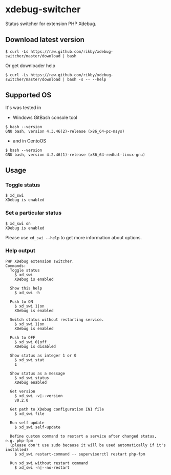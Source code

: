 # xdebug-switcher
Status switcher for extension PHP Xdebug.

## Download latest version
```shell
$ curl -Ls https://raw.github.com/rikby/xdebug-switcher/master/download | bash
```
Or get downloader help
```
$ curl -Ls https://raw.github.com/rikby/xdebug-switcher/master/download | bash -s -- --help
```

## Supported OS
It's was tested in 
- Windows GitBash console tool
```
$ bash --version
GNU bash, version 4.3.46(2)-release (x86_64-pc-msys)
```
- and in CentoOS
```
$ bash --version
GNU bash, version 4.2.46(1)-release (x86_64-redhat-linux-gnu)
```

## Usage
### Toggle status
```
$ xd_swi
XDebug is enabled
```
### Set a particular status
```
$ xd_swi on
XDebug is enabled
```

Please use `xd_swi --help` to get more information about options.

### Help output
```
PHP XDebug extension switcher.
Commands:
  Toggle status
    $ xd_swi
    XDebug is enabled

  Show this help
    $ xd_swi -h

  Push to ON
    $ xd_swi 1|on
    XDebug is enabled

  Switch status without restarting service.
    $ xd_swi 1|on
    XDebug is enabled

  Push to OFF
    $ xd_swi 0|off
    XDebug is disabled

  Show status as integer 1 or 0
    $ xd_swi stat
    1

  Show status as a message
    $ xd_swi status
    XDebug enabled

  Get version
    $ xd_swi -v|--version
    v0.2.0

  Get path to XDebug configuration INI file
    $ xd_swi file

  Run self update
    $ xd_swi self-update

  Define custom command to restart a service after changed status, e.g. php-fpm
  (please don't use sudo because it will be used automatically if it's installed)
    $ xd_swi restart-command -- supervisorctl restart php-fpm

  Run xd_swi without restart command
    $ xd_swi -n|--no-restart
```
